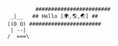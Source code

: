 <!--
### Hi there 👋

**deanbot/deanbot** is a ✨ _special_ ✨ repository because its `README.md` (this file) appears on your GitHub profile.

Here are some ideas to get you started:

- 🔭 I’m currently working on ...
- 🌱 I’m currently learning ...
- 👯 I’m looking to collaborate on ...
- 🤔 I’m looking for help with ...
- 💬 Ask me about ...
- 📫 How to reach me: ...
- 😄 Pronouns: ...
- ⚡ Fun fact: ...
-->
```      
         ########################
 _|__   ## Hello [🌍,🌎,🌏] ## 
((O O) #######################  
 | --|                          
/  ===\                         
```
